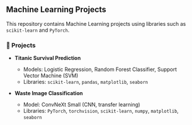 ## Machine Learning Projects

This repository contains Machine Learning projects using libraries such as `scikit-learn` and `PyTorch`.

### 📂 Projects
- **Titanic Survival Prediction**
  - Models: Logistic Regression, Random Forest Classifier, Support Vector Machine (SVM)
  - Libraries: `scikit-learn`, `pandas`, `matplotlib`, `seaborn`

- **Waste Image Classification**
  - Model: ConvNeXt Small (CNN, transfer learning)
  - Libraries: `PyTorch`, `torchvision`, `scikit-learn`, `numpy`, `matplotlib`, `seaborn`
